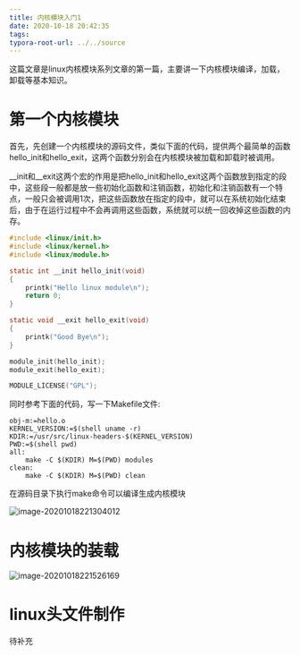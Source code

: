 ```yaml
---
title: 内核模块入门1
date: 2020-10-18 20:42:35
tags:
typora-root-url: ../../source
---
```




这篇文章是linux内核模块系列文章的第一篇，主要讲一下内核模块编译，加载，卸载等基本知识。

# 第一个内核模块

首先，先创建一个内核模块的源码文件，类似下面的代码，提供两个最简单的函数hello_init和hello_exit，这两个函数分别会在内核模块被加载和卸载时被调用。

\__init和__exit这两个宏的作用是把hello_init和hello_exit这两个函数放到指定的段中，这些段一般都是放一些初始化函数和注销函数，初始化和注销函数有一个特点，一般只会被调用1次，把这些函数放在指定的段中，就可以在系统初始化结束后，由于在运行过程中不会再调用这些函数，系统就可以统一回收掉这些函数的内存。

```c
#include <linux/init.h>
#include <linux/kernel.h>
#include <linux/module.h>

static int __init hello_init(void)
{
    printk("Hello linux module\n");
    return 0;
}

static void __exit hello_exit(void)
{
    printk("Good Bye\n");
}

module_init(hello_init);
module_exit(hello_exit);

MODULE_LICENSE("GPL");
```

同时参考下面的代码，写一下Makefile文件:

```shell
obj-m:=hello.o
KERNEL_VERSION:=$(shell uname -r)
KDIR:=/usr/src/linux-headers-$(KERNEL_VERSION)
PWD:=$(shell pwd)
all:
    make -C $(KDIR) M=$(PWD) modules
clean:
    make -C $(KDIR) M=$(PWD) clean
```

在源码目录下执行make命令可以编译生成内核模块

![image-20201018221304012](/images/kernel-module-1/image-20201018221304012.png)



# 内核模块的装载

![image-20201018221526169](/images/kernel-module-1/image-20201018221526169.png)



# linux头文件制作

待补充